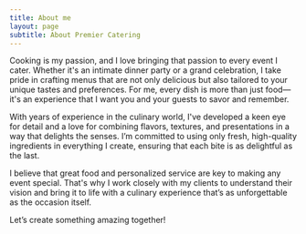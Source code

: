 ```yaml
---
title: About me
layout: page
subtitle: About Premier Catering
---
```


Cooking is my passion, and I love bringing that passion to every event I cater. Whether it's an intimate dinner party or a grand celebration, I take pride in crafting menus that are not only delicious but also tailored to your unique tastes and preferences. For me, every dish is more than just food—it's an experience that I want you and your guests to savor and remember.

With years of experience in the culinary world, I've developed a keen eye for detail and a love for combining flavors, textures, and presentations in a way that delights the senses. I’m committed to using only fresh, high-quality ingredients in everything I create, ensuring that each bite is as delightful as the last.

I believe that great food and personalized service are key to making any event special. That's why I work closely with my clients to understand their vision and bring it to life with a culinary experience that’s as unforgettable as the occasion itself.

Let’s create something amazing together!
